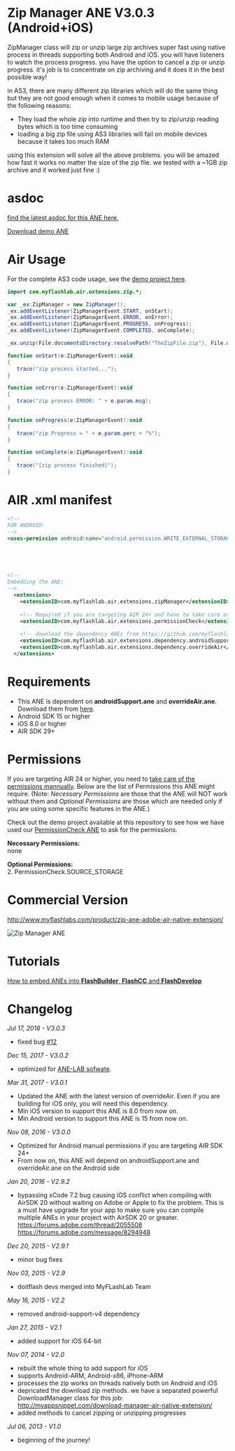 # Zip Manager ANE V3.0.3 (Android+iOS)
ZipManager class will zip or unzip large zip archives super fast using native process in threads supporting both Android and iOS. you will have listeners to watch the process progress. you have the option to cancel a zip or unzip progress. it's job is to concentrate on zip archiving and it does it in the best possible way!

in AS3, there are many different zip libraries which will do the same thing but they are not good enough when it comes to mobile usage because of the following reasons:

* They load the whole zip into runtime and then try to zip/unzip reading bytes which is too time consuming
* loading a big zip file using AS3 libraries will fail on mobile devices because it takes too much RAM

using this extension will solve all the above problems. you will be amazed how fast it works no matter the size of the zip file. we tested with a ~1GB zip archive and it worked just fine :) 

# asdoc
[find the latest asdoc for this ANE here.](http://myflashlab.github.io/asdoc/com/myflashlab/air/extensions/zip/package-detail.html)

[Download demo ANE](https://github.com/myflashlab/zipManager-ANE/tree/master/AIR/lib)

# Air Usage
For the complete AS3 code usage, see the [demo project here](https://github.com/myflashlab/zipManager-ANE/blob/master/AIR/src/Main.as).

```actionscript
import com.myflashlab.air.extensions.zip.*;

var _ex:ZipManager = new ZipManager();
_ex.addEventListener(ZipManagerEvent.START, onStart);
_ex.addEventListener(ZipManagerEvent.ERROR, onError);
_ex.addEventListener(ZipManagerEvent.PROGRESS, onProgress);
_ex.addEventListener(ZipManagerEvent.COMPLETED, onComplete);

_ex.unzip(File.documentsDirectory.resolvePath("TheZipFile.zip"), File.documentsDirectory.resolvePath("unzipLocation"));

function onStart(e:ZipManagerEvent):void
{
   trace("zip process started...");
}

function onError(e:ZipManagerEvent):void
{
   trace("zip process ERROR: " + e.param.msg);
}

function onProgress(e:ZipManagerEvent):void
{
   trace("zip Progress = " + e.param.perc + "%");
}

function onComplete(e:ZipManagerEvent):void
{
   trace("[zip process finished]");
}
```

# AIR .xml manifest
```xml
<!--
FOR ANDROID:
-->
<uses-permission android:name="android.permission.WRITE_EXTERNAL_STORAGE"/>





<!--
Embedding the ANE:
-->
  <extensions>
	<extensionID>com.myflashlab.air.extensions.zipManager</extensionID>
	
	<!-- Required if you are targeting AIR 24+ and have to take care of Permissions mannually -->
	<extensionID>com.myflashlab.air.extensions.permissionCheck</extensionID>
	
	<!-- download the dependency ANEs from https://github.com/myflashlab/common-dependencies-ANE -->
	<extensionID>com.myflashlab.air.extensions.dependency.androidSupport</extensionID>
	<extensionID>com.myflashlab.air.extensions.dependency.overrideAir</extensionID>
  </extensions>
```

# Requirements
* This ANE is dependent on **androidSupport.ane** and **overrideAir.ane**. Download them from [here](https://github.com/myflashlab/common-dependencies-ANE).
* Android SDK 15 or higher
* iOS 8.0 or higher
* AIR SDK 29+

# Permissions
If you are targeting AIR 24 or higher, you need to [take care of the permissions mannually](http://www.myflashlabs.com/adobe-air-app-permissions-android-ios/). Below are the list of Permissions this ANE might require. (Note: *Necessary Permissions* are those that the ANE will NOT work without them and *Optional Permissions* are those which are needed only if you are using some specific features in the ANE.)

Check out the demo project available at this repository to see how we have used our [PermissionCheck ANE](http://www.myflashlabs.com/product/native-access-permission-check-settings-menu-air-native-extension/) to ask for the permissions.

**Necessary Permissions:**  
none

**Optional Permissions:**  
2. PermissionCheck.SOURCE_STORAGE

# Commercial Version
http://www.myflashlabs.com/product/zip-ane-adobe-air-native-extension/

![Zip Manager ANE](https://www.myflashlabs.com/wp-content/uploads/2015/11/product_adobe-air-ane-extension-zip-manager-595x738.jpg)

# Tutorials
[How to embed ANEs into **FlashBuilder**, **FlashCC** and **FlashDevelop**](https://www.youtube.com/watch?v=Oubsb_3F3ec&list=PL_mmSjScdnxnSDTMYb1iDX4LemhIJrt1O)  


# Changelog
*Jul 17, 2018 - V3.0.3*
* fixed bug [#12](https://github.com/myflashlab/zipManager-ANE/issues/12)

*Dec 15, 2017 - V3.0.2*
* optimized for [ANE-LAB sofwate](https://github.com/myflashlab/ANE-LAB).

*Mar 31, 2017 - V3.0.1*
* Updated the ANE with the latest version of overrideAir. Even if you are building for iOS only, you will need this dependency.
* Min iOS version to support this ANE is 8.0 from now on.
* Min Android version to support this ANE is 15 from now on.

*Nov 08, 2016 - V3.0.0*
* Optimized for Android manual permissions if you are targeting AIR SDK 24+
* From now on, this ANE will depend on androidSupport.ane and overrideAir.ane on the Android side


*Jan 20, 2016 - V2.9.2*
* bypassing xCode 7.2 bug causing iOS conflict when compiling with AirSDK 20 without waiting on Adobe or Apple to fix the problem. This is a must have upgrade for your app to make sure you can compile multiple ANEs in your project with AirSDK 20 or greater. https://forums.adobe.com/thread/2055508 https://forums.adobe.com/message/8294948


*Dec 20, 2015 - V2.9.1*
* minor bug fixes


*Nov 03, 2015 - V2.9*
* doitflash devs merged into MyFLashLab Team


*May 16, 2015 - V2.2*
* removed android-support-v4 dependency


*Jan 27, 2015 - V2.1*
* added support for iOS 64-bit


*Nov 07, 2014 - V2.0*
* rebuilt the whole thing to add support for iOS
* supports Android-ARM, Android-x86, iPhone-ARM
* processes the zip works on threads natively both on Android and iOS
* depricated the download zip methods. we have a separated powerful DownloadManager class for this job: http://myappsnippet.com/download-manager-air-native-extension/
* added methods to cancel zipping or unzipping progresses


*Jul 06, 2013 - V1.0*
* beginning of the journey!